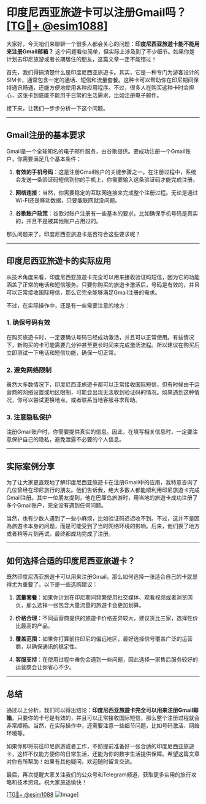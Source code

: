 # 印度尼西亚旅遊卡可以注册Gmail吗？[[TG💪+ @esim1088](https://t.me/s/esim1088)]

大家好，今天咱们来聊聊一个很多人都会关心的问题：**印度尼西亚旅遊卡能不能用来注册Gmail邮箱？** 这个问题看似简单，但实际上涉及到了不少细节。如果你是计划去印尼旅游或者长期居住的朋友，这篇文章一定不能错过！

首先，我们得搞清楚什么是印度尼西亚旅遊卡。其实，它是一种专门为游客设计的SIM卡，通常包含一定的通话、短信和流量套餐。这种卡可以帮助你在印尼期间保持通讯畅通，还能方便地使用各种应用程序。不过，很多人在购买这种卡时会担心，这张卡到底能不能用于日常的生活需求，比如注册电子邮件。

接下来，让我们一步步分析一下这个问题。

---

## Gmail注册的基本要求

Gmail是一个全球知名的电子邮件服务，由谷歌提供。要成功注册一个Gmail账户，你需要满足几个基本条件：

1. **有效的手机号码**：这是注册Gmail账户的关键步骤之一。在注册过程中，系统会发送一条验证码短信到你的手机上，你需要输入这条验证码才能完成注册。
   
2. **网络连接**：当然，你需要稳定的互联网连接来完成整个注册过程。无论是通过Wi-Fi还是移动数据，只要能联网就没问题。

3. **谷歌账户政策**：谷歌对账户注册有一些基本的要求，比如确保手机号码是真实的，并且不是被其他账户占用过的。

那么问题来了，印度尼西亚旅遊卡是否符合这些要求呢？

---

## 印度尼西亚旅遊卡的实际应用

从技术角度来看，印度尼西亚旅遊卡完全可以用来接收验证码短信，因为它的功能涵盖了正常的电话和短信服务。只要你购买的旅遊卡激活后，号码是有效的，并且可以正常接收国际短信，那么它完全能够满足Gmail注册的需求。

不过，在实际操作中，还是有一些需要注意的地方：

### 1. 确保号码有效
在购买旅遊卡时，一定要确认号码已经成功激活，并且可以正常使用。有些情况下，新购买的卡可能需要几分钟甚至更长时间来完成激活流程。所以建议在购买后立即测试一下电话和短信功能，确保一切正常。

### 2. 避免网络限制
虽然大多数情况下，印度尼西亚旅遊卡都可以正常接收国际短信，但有时候由于运营商的网络设置或地区限制，可能会出现无法收到验证码的情况。如果遇到这种情况，你可以尝试更换地点，或者联系当地客服寻求帮助。

### 3. 注意隐私保护
注册Gmail账户时，你需要提供真实的信息。因此，在填写相关信息时，一定要注意保护自己的隐私，避免泄露不必要的个人信息。

---

## 实际案例分享

为了让大家更直观地了解印度尼西亚旅遊卡在注册Gmail中的应用，我特意咨询了几位曾经在印尼旅行的朋友。他们告诉我，绝大多数人都能顺利用印尼旅遊卡完成Gmail注册。其中一位朋友提到，他在巴厘岛旅游时，用当地的旅遊卡成功注册了多个Gmail账户，完全没有遇到任何问题。

当然，也有少数人遇到了一些小麻烦，比如验证码迟迟收不到。不过，这并不是因為旅遊卡本身的问题，而是可能受到了当时网络环境的影响。后来，他们换了地方或者稍等片刻再试，最终都成功完成了注册。

---

## 如何选择合适的印度尼西亚旅遊卡？

既然印度尼西亚旅遊卡可以用来注册Gmail，那么如何选择一张适合自己的卡就显得尤为重要了。以下是一些选购建议：

1. **流量套餐**：如果你计划在印尼期间频繁使用社交媒体、观看视频或者浏览网页，那么选择一张包含大量流量的旅遊卡会更加划算。

2. **价格合理**：不同运营商提供的旅遊卡价格差异较大，建议货比三家，选择性价比最高的产品。

3. **覆盖范围**：如果你打算前往印尼的偏远地区，最好选择信号覆盖广泛的运营商，以确保通讯的稳定性。

4. **客服支持**：在使用过程中难免会遇到一些问题，因此选择一家售后服务较好的运营商会让你省心不少。

---

## 总结

通过以上分析，我们可以得出结论：**印度尼西亚旅遊卡完全可以用来注册Gmail邮箱**。只要你的卡号是有效的，并且可以正常接收国际短信，那么整个注册过程就会非常顺畅。当然，在实际操作中，还需要注意一些细节问题，比如号码激活、网络环境等。

如果你即将前往印尼旅游或者工作，不妨提前准备好一张合适的印度尼西亚旅遊卡，这样不仅能方便你的日常生活，还能为你的数字生活提供保障。希望这篇文章对你有所帮助！如果有其他疑问，欢迎随时留言交流。

最后，再次提醒大家关注我们的公众号和Telegram频道，获取更多实用的旅行攻略和技术资讯。祝大家旅途愉快！

[[TG💪+ @esim1088](https://t.me/s/esim1088) ![Image](https://i.postimg.cc/4NQfJmqS/Snipaste-2025-05-13-00-14-12.png)]
